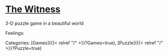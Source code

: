 # [The Witness](https://store.steampowered.com/app/210970/The_Witness/)

3-D puzzle game in a beautiful world

Feelings:

Categories:
[Games]({{< relref "/" >}}?Games=true),
[Puzzle]({{< relref "/" >}}?Puzzle=true)